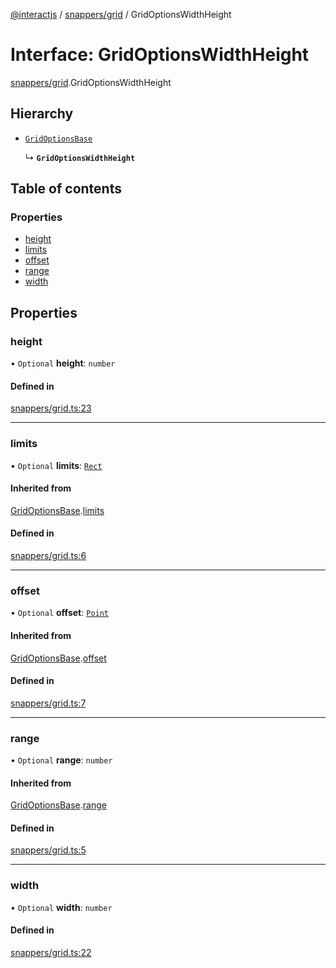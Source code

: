 [@interactjs](../README.md) / [snappers/grid](../modules/snappers_grid.md) / GridOptionsWidthHeight

# Interface: GridOptionsWidthHeight

[snappers/grid](../modules/snappers_grid.md).GridOptionsWidthHeight

## Hierarchy

- [`GridOptionsBase`](snappers_grid.GridOptionsBase.md)

  ↳ **`GridOptionsWidthHeight`**

## Table of contents

### Properties

- [height](snappers_grid.GridOptionsWidthHeight.md#height)
- [limits](snappers_grid.GridOptionsWidthHeight.md#limits)
- [offset](snappers_grid.GridOptionsWidthHeight.md#offset)
- [range](snappers_grid.GridOptionsWidthHeight.md#range)
- [width](snappers_grid.GridOptionsWidthHeight.md#width)

## Properties

### height

• `Optional` **height**: `number`

#### Defined in

[snappers/grid.ts:23](https://github.com/Mu-L/interact.js/blob/d3d47461/packages/@interactjs/snappers/grid.ts#L23)

___

### limits

• `Optional` **limits**: [`Rect`](core_types.Rect.md)

#### Inherited from

[GridOptionsBase](snappers_grid.GridOptionsBase.md).[limits](snappers_grid.GridOptionsBase.md#limits)

#### Defined in

[snappers/grid.ts:6](https://github.com/Mu-L/interact.js/blob/d3d47461/packages/@interactjs/snappers/grid.ts#L6)

___

### offset

• `Optional` **offset**: [`Point`](core_types.Point.md)

#### Inherited from

[GridOptionsBase](snappers_grid.GridOptionsBase.md).[offset](snappers_grid.GridOptionsBase.md#offset)

#### Defined in

[snappers/grid.ts:7](https://github.com/Mu-L/interact.js/blob/d3d47461/packages/@interactjs/snappers/grid.ts#L7)

___

### range

• `Optional` **range**: `number`

#### Inherited from

[GridOptionsBase](snappers_grid.GridOptionsBase.md).[range](snappers_grid.GridOptionsBase.md#range)

#### Defined in

[snappers/grid.ts:5](https://github.com/Mu-L/interact.js/blob/d3d47461/packages/@interactjs/snappers/grid.ts#L5)

___

### width

• `Optional` **width**: `number`

#### Defined in

[snappers/grid.ts:22](https://github.com/Mu-L/interact.js/blob/d3d47461/packages/@interactjs/snappers/grid.ts#L22)
